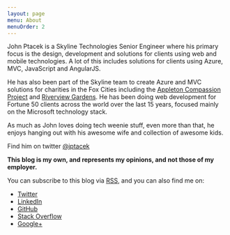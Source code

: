```yaml
---
layout: page
menu: About
menuOrder: 2
---
```


John Ptacek is a Skyline Technologies Senior Engineer where his primary focus is the design, development and solutions for clients using web and
mobile technologies. A lot of this includes solutions for clients using Azure, MVC, JavaScript and AngularJS.

He has also been part of the Skyline team to create Azure and MVC solutions for charities
in the Fox Cities including the [Appleton Compassion Project](http://www.AppletonCompassion.org) and
[Riverview Gardens](http://www.RiverviewGardens.org). He has been doing web development for Fortune 50 clients across the world over
the last 15 years, focused mainly on the Microsoft technology stack.

As much as John loves doing tech weenie stuff, even more than that,
he enjoys hanging out with his awesome wife and collection of awesome kids.

Find him on twitter [@jptacek](http://wwww.jptacek.com)

**This blog is my own, and represents my opinions, and not those of my employer.**

You can subscribe to this blog via [RSS](http://www.jptacek.com/rss), and you can also find me on:

* [Twitter](http://www.twitter.com/jptacek)
* [LinkedIn](http://www.linkedin.com/in/johnptacek/)
* [GitHub](https://github.com/jptacek)
* [Stack Overflow](http://stackoverflow.com/users/39797/john-ptacek)
* [Google+](http://plus.google.com/+JohnPtacek)